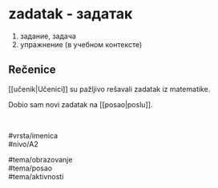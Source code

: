 # zadatak - задатак

1. задание, задача  
2. упражнение (в учебном контексте)

## Rečenice

[[učenik|Učenici]] su pažljivo rešavali zadatak iz matematike.  

Dobio sam novi zadatak na [[posao|poslu]].

<br>

#vrsta/imenica  
#nivo/A2  

#tema/obrazovanje  
#tema/posao  
#tema/aktivnosti
